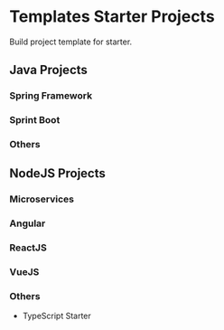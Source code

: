 # Templates Starter Projects
Build project template for starter.

## Java Projects
### Spring Framework
### Sprint Boot
### Others

## NodeJS Projects
### Microservices
### Angular
### ReactJS
### VueJS
### Others
- TypeScript Starter
